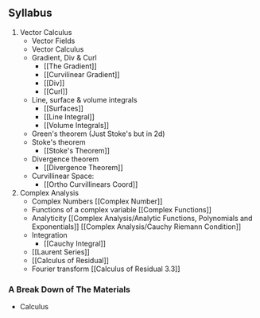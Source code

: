  ## Syllabus
 1. Vector Calculus
	 * Vector Fields 
	 * Vector Calculus
	 * Gradient, Div & Curl 
		 * [[The Gradient]]
		 * [[Curvilinear Gradient]]
		 * [[Div]]
		 * [[Curl]]
	 * Line, surface & volume integrals
		 * [[Surfaces]]
		 * [[Line Integral]]
		 * [[Volume Integrals]]
	 * Green's theorem (Just Stoke's but in 2d)
	 * Stoke's theorem
		 * [[Stoke's Theorem]]
	 * Divergence theorem 
		 * [[Divergence Theorem]]
	 * Curvillinear Space: 
		 * [[Ortho Curvillinears Coord]]
 2. Complex Analysis
	 * Complex Numbers [[Complex Number]]
	 * Functions of a complex variable [[Complex Functions]]
	 * Analyticity [[Complex Analysis/Analytic Functions, Polynomials and Exponentials]] [[Complex Analysis/Cauchy Riemann Condition]] 
	 * Integration 
		 * [[Cauchy Integral]]
	 * [[Laurent Series]]
	 * [[Calculus of Residual]]
	 * Fourier transform [[Calculus of Residual 3.3]]


### A Break Down of The Materials
* Calculus

